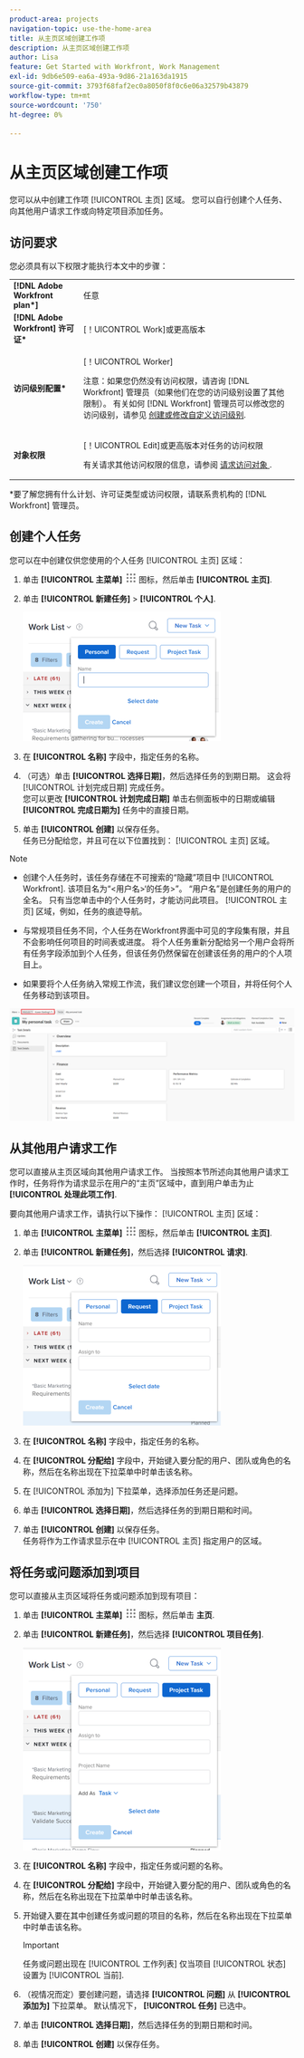 ```yaml
---
product-area: projects
navigation-topic: use-the-home-area
title: 从主页区域创建工作项
description: 从主页区域创建工作项
author: Lisa
feature: Get Started with Workfront, Work Management
exl-id: 9db6e509-ea6a-493a-9d86-21a163da1915
source-git-commit: 3793f68faf2ec0a8050f8f0c6e06a32579b43879
workflow-type: tm+mt
source-wordcount: '750'
ht-degree: 0%

---
```


# 从主页区域创建工作项

<!--
<p data-mc-conditions="QuicksilverOrClassic.Draft mode">(NOTE: From Courtney: Need to rename)</p>
-->

您可以从中创建工作项 [!UICONTROL 主页] 区域。 您可以自行创建个人任务、向其他用户请求工作或向特定项目添加任务。

## 访问要求

您必须具有以下权限才能执行本文中的步骤：

<table style="table-layout:auto"> 
 <col> 
 <col> 
 <tbody> 
  <tr> 
   <td role="rowheader"><strong>[!DNL Adobe Workfront plan*]</strong></td> 
   <td> <p>任意</p> </td> 
  </tr> 
  <tr> 
   <td role="rowheader"><strong>[!DNL Adobe Workfront] 许可证*</strong></td> 
   <td> <p>[！UICONTROL Work]或更高版本</p> </td> 
  </tr> 
  <tr> 
   <td role="rowheader"><strong>访问级别配置*</strong></td> 
   <td> <p>[！UICONTROL Worker]</p> <p>注意：如果您仍然没有访问权限，请咨询 [!DNL Workfront] 管理员（如果他们在您的访问级别设置了其他限制）。 有关如何 [!DNL Workfront] 管理员可以修改您的访问级别，请参见 <a href="../../../administration-and-setup/add-users/configure-and-grant-access/create-modify-access-levels.md" class="MCXref xref">创建或修改自定义访问级别</a>.</p> </td> 
  </tr> 
  <tr> 
   <td role="rowheader"><strong>对象权限</strong></td> 
   <td> <p>[！UICONTROL Edit]或更高版本对任务的访问权限</p> <p>有关请求其他访问权限的信息，请参阅 <a href="../../../workfront-basics/grant-and-request-access-to-objects/request-access.md" class="MCXref xref">请求访问对象 </a>.</p> </td> 
  </tr> 
 </tbody> 
</table>

&#42;要了解您拥有什么计划、许可证类型或访问权限，请联系贵机构的 [!DNL Workfront] 管理员。

## 创建个人任务

您可以在中创建仅供您使用的个人任务 [!UICONTROL 主页] 区域：

1. 单击 **[!UICONTROL 主菜单]** ![](assets/main-menu-icon.png) 图标，然后单击 **[!UICONTROL 主页]**.
1. 单击 **[!UICONTROL 新建任务]** > **[!UICONTROL 个人]**.

   ![](assets/creating-work-items-new-task-personal-nwe-350x228.png)

1. 在 **[!UICONTROL 名称]** 字段中，指定任务的名称。
1. （可选）单击 **[!UICONTROL 选择日期]**，然后选择任务的到期日期。 这会将 [!UICONTROL 计划完成日期] 完成任务。\
   您可以更改 **[!UICONTROL 计划完成日期]** 单击右侧面板中的日期或编辑 **[!UICONTROL 完成日期为]** 任务中的直接日期。

1. 单击 **[!UICONTROL 创建]** 以保存任务。\
   任务已分配给您，并且可在以下位置找到： [!UICONTROL 主页] 区域。

>[!NOTE]
>
>* 创建个人任务时，该任务存储在不可搜索的“隐藏”项目中 [!UICONTROL Workfront]. 该项目名为“&lt;用户名>‘的任务>”。 “用户名”是创建任务的用户的全名。 只有当您单击中的个人任务时，才能访问此项目。 [!UICONTROL 主页] 区域，例如，任务的痕迹导航。
>
>* 与常规项目任务不同，个人任务在Workfront界面中可见的字段集有限，并且不会影响任何项目的时间表或进度。 将个人任务重新分配给另一个用户会将所有任务字段添加到个人任务，但该任务仍然保留在创建该任务的用户的个人项目上。
>
>* 如果要将个人任务纳入常规工作流，我们建议您创建一个项目，并将任何个人任务移动到该项目。
>
> ![[!UICONTROL 个人任务项目]](assets/createworkitems-personal--project-350x105.png)

## 从其他用户请求工作

您可以直接从主页区域向其他用户请求工作。 当按照本节所述向其他用户请求工作时，任务将作为请求显示在用户的“主页”区域中，直到用户单击为止 **[!UICONTROL 处理此项工作]**.

要向其他用户请求工作，请执行以下操作： [!UICONTROL 主页] 区域：

1. 单击 **[!UICONTROL 主菜单]** ![](assets/main-menu-icon.png) 图标，然后单击 **[!UICONTROL 主页]**.
1. 单击 **[!UICONTROL 新建任务]**，然后选择 **[!UICONTROL 请求]**.

   ![](assets/creating-work-items-new-task-request-nwe-350x283.png)

1. 在 **[!UICONTROL 名称]** 字段中，指定任务的名称。
1. 在 **[!UICONTROL 分配给]** 字段中，开始键入要分配的用户、团队或角色的名称，然后在名称出现在下拉菜单中时单击该名称。
1. 在 [!UICONTROL 添加为] 下拉菜单，选择添加任务还是问题。
1. 单击 **[!UICONTROL 选择日期]**，然后选择任务的到期日期和时间。
1. 单击 **[!UICONTROL 创建]** 以保存任务。\
   任务将作为工作请求显示在中 [!UICONTROL 主页] 指定用户的区域。

## 将任务或问题添加到项目

您可以直接从主页区域将任务或问题添加到现有项目：

1. 单击 **[!UICONTROL 主菜单]** ![](assets/main-menu-icon.png) 图标，然后单击 **主页**.
1. 单击 **[!UICONTROL 新建任务]**，然后选择 **[!UICONTROL 项目任务]**.

   ![](assets/creating-work-items-new-project-task-nwe-350x358.png)

1. 在 **[!UICONTROL 名称]** 字段中，指定任务或问题的名称。
1. 在 **[!UICONTROL 分配给]** 字段中，开始键入要分配的用户、团队或角色的名称，然后在名称出现在下拉菜单中时单击该名称。
1. 开始键入要在其中创建任务或问题的项目的名称，然后在名称出现在下拉菜单中时单击该名称。

   >[!IMPORTANT]
   >
   >任务或问题出现在 [!UICONTROL 工作列表] 仅当项目 [!UICONTROL 状态] 设置为 [!UICONTROL 当前].

1. （视情况而定）要创建问题，请选择 **[!UICONTROL 问题]** 从 **[!UICONTROL 添加为]** 下拉菜单。 默认情况下， **[!UICONTROL 任务]** 已选中。

1. 单击 **[!UICONTROL 选择日期]**，然后选择任务的到期日期和时间。
1. 单击 **[!UICONTROL 创建]** 以保存任务。
